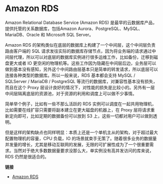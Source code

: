 # Amazon RDS

Amazon Relational Database Service (Amazon RDS) 是最早的云数据库产品，提供托管的关系数据库，包括Amazon Aurora、PostgreSQL、MySQL、MariaDB、Oracle 和 Microsoft SQL Server。 

Amazon RDS 的架构类似在底层的数据库上构建了一个中间层，这个中间层负责路由客户端的 SQL 请求发往实际的数据库存储节点，因为将业务端的请求通过中间层代理，所以可以对底层的数据库实例进行很多运维工作，比如备份，迁移到磁盘更大或者 IO 更空闲的物理机等。这些工作因为隐藏在中间层后边，业务层可以做到基本没有感知，另外这个中间路由层基本只是简单的转发请求，所以底层可以连接各种类型的数据库。所以一般来说，RDS 基本都会支持 MySQL / SQLServer / MariaDB / PostgreSQL 等流行的数据库，对兼容性基本没有损失，而且在这个 Proxy 层设计良好的情况下，对性能的损失是比较小的。另外有一层中间层隔离底层的资源池，对于资源的利用和调度上可以做不少事情。

简单举个例子，比如有一些不那么活跃的 RDS 实例可以调度在一起共用物理机，比如需要在线扩容只需要将副本建立在更大磁盘的机器上，在 Proxy 层将请求重新定向即可，比如定期的数据备份可以放到 S3 上，这些一切都对用户可以做到透明。

但是这样的架构缺点也同样明显：本质上还是一个单机主从的架构，对于超过最大配置物理机的容量，CPU 负载，IO 的场景就束手无策了。随着很多业务的数据量并发量的增长，尤其是移动互联网的发展，无限的可扩展性成为了一个很重要需求。当然对于绝大多数数据量要求没那么大，单实例没有高并发访问的库来说，RDS 仍然是很适合的。

**链接**

- [Amazon RDS](https://aws.amazon.com/cn/rds/details/)


